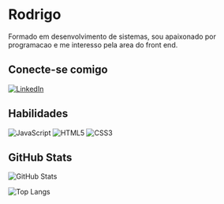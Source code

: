 # Rodrigo 

Formado em desenvolvimento de sistemas, sou apaixonado por programacao e me interesso pela area do front end.
## Conecte-se comigo

[![LinkedIn](https://img.shields.io/badge/LinkedIn-000?style=for-the-badge&logo=linkedin&logoColor=0E76A8)](https://www.linkedin.com/in/rodrigoo-maciell/)

## Habilidades

![JavaScript](https://img.shields.io/badge/JavaScript-000?style=for-the-badge&logo=javascript) ![HTML5](https://img.shields.io/badge/HTML5-000?style=for-the-badge&logo=html5) ![CSS3](https://img.shields.io/badge/CSS3-000?style=for-the-badge&logo=css3&logoColor=264CE4)

## GitHub Stats

![GitHub Stats](https://github-readme-stats.vercel.app/api?username=RodrigoSouzza&theme=transparent&bg_color=000&border_color=30A3DC&show_icons=true&icon_color=30A3DC&title_color=E94D5F&text_color=FFF)

![Top Langs](https://github-readme-stats-git-masterrstaa-rickstaa.vercel.app/api/top-langs/?username=RodrigoSouzza&layout=compact&bg_color=000&border_color=30A3DC&title_color=E94D5F&text_color=FFF)